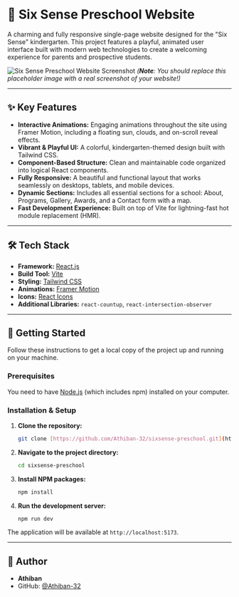 # 🎨 Six Sense Preschool Website

A charming and fully responsive single-page website designed for the "Six Sense" kindergarten. This project features a playful, animated user interface built with modern web technologies to create a welcoming experience for parents and prospective students.

![Six Sense Preschool Website Screenshot](https://i.imgur.com/Kz9Y1hX.png)
*(**Note**: You should replace this placeholder image with a real screenshot of your website!)*

---

## ✨ Key Features

-   **Interactive Animations:** Engaging animations throughout the site using Framer Motion, including a floating sun, clouds, and on-scroll reveal effects.
-   **Vibrant & Playful UI:** A colorful, kindergarten-themed design built with Tailwind CSS.
-   **Component-Based Structure:** Clean and maintainable code organized into logical React components.
-   **Fully Responsive:** A beautiful and functional layout that works seamlessly on desktops, tablets, and mobile devices.
-   **Dynamic Sections:** Includes all essential sections for a school: About, Programs, Gallery, Awards, and a Contact form with a map.
-   **Fast Development Experience:** Built on top of Vite for lightning-fast hot module replacement (HMR).

---

## 🛠️ Tech Stack

-   **Framework:** [React.js](https://react.dev/)
-   **Build Tool:** [Vite](https://vitejs.dev/)
-   **Styling:** [Tailwind CSS](https://tailwindcss.com/)
-   **Animations:** [Framer Motion](https://www.framer.com/motion/)
-   **Icons:** [React Icons](https://react-icons.github.io/react-icons/)
-   **Additional Libraries:** `react-countup`, `react-intersection-observer`

---

## 🚀 Getting Started

Follow these instructions to get a local copy of the project up and running on your machine.

### Prerequisites

You need to have [Node.js](https://nodejs.org/) (which includes npm) installed on your computer.

### Installation & Setup

1.  **Clone the repository:**
    ```bash
    git clone [https://github.com/Athiban-32/sixsense-preschool.git](https://github.com/Athiban-32/sixsense-preschool.git)
    ```

2.  **Navigate to the project directory:**
    ```bash
    cd sixsense-preschool
    ```

3.  **Install NPM packages:**
    ```bash
    npm install
    ```

4.  **Run the development server:**
    ```bash
    npm run dev
    ```

The application will be available at `http://localhost:5173`.

---

## 👤 Author

-   **Athiban**
-   GitHub: [@Athiban-32](https://github.com/Athiban-32)
